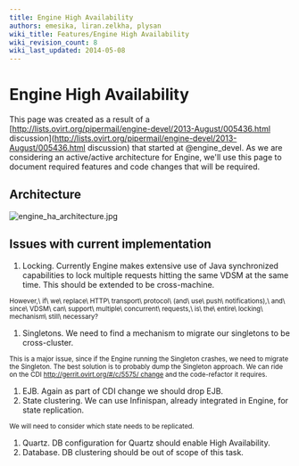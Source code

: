 ```yaml
---
title: Engine High Availability
authors: emesika, liran.zelkha, plysan
wiki_title: Features/Engine High Availability
wiki_revision_count: 8
wiki_last_updated: 2014-05-08
---
```


# Engine High Availability

This page was created as a result of a [http://lists.ovirt.org/pipermail/engine-devel/2013-August/005436.html discussion](http://lists.ovirt.org/pipermail/engine-devel/2013-August/005436.html discussion) that started at @engine_devel. As we are considering an active/active architecture for Engine, we'll use this page to document required features and code changes that will be required.

## Architecture

![](engine_ha_architecture.jpg "engine_ha_architecture.jpg")

## Issues with current implementation

1.  Locking. Currently Engine makes extensive use of Java synchronized capabilities to lock multiple requests hitting the same VDSM at the same time. This should be extended to be cross-machine.

<sub>However,\\ if\\ we\\ replace\\ HTTP\\ transport\\ protocol\\ (and\\ use\\ push\\ notifications),\\ and\\ since\\ VDSM\\ can\\ support\\ multiple\\ concurrent\\ requests,\\ is\\ the\\ entire\\ locking\\ mechanism\\ still\\ necessary?</sub>

1.  Singletons. We need to find a mechanism to migrate our singletons to be cross-cluster.

<sub>This is a major issue, since if the Engine running the Singleton crashes, we need to migrate the Singleton. The best solution is to probably dump the Singleton approach. We can ride on the CDI [http://gerrit.ovirt.org/#/c/5575/ change](http://gerrit.ovirt.org/#/c/5575/_change) and the code-refactor it requires.

1.  EJB. Again as part of CDI change we should drop EJB.
2.  State clustering. We can use Infinispan, already integrated in Engine, for state replication.

<sub>We will need to consider which state needs to be replicated.

1.  Quartz. DB configuration for Quartz should enable High Availability.
2.  Database. DB clustering should be out of scope of this task.
